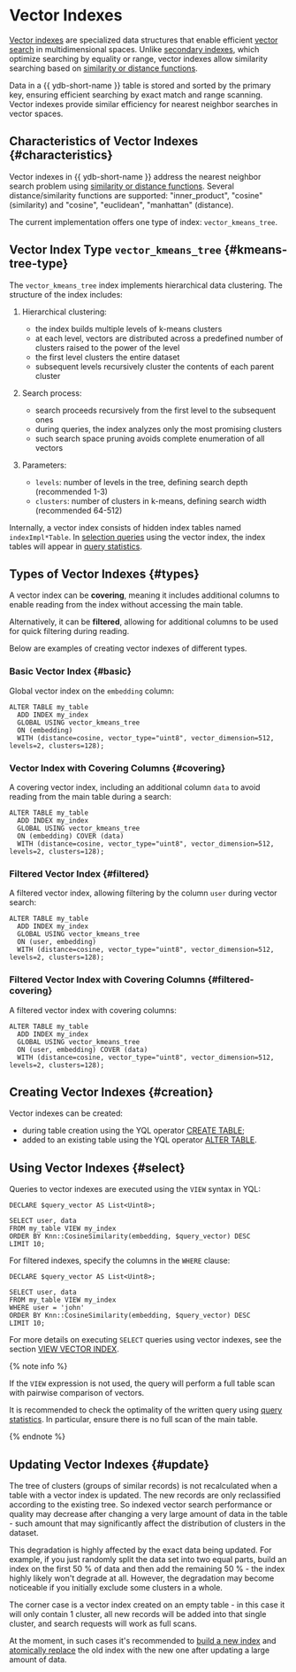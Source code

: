 # Vector Indexes

[Vector indexes](../concepts/glossary.md#vector-index) are specialized data structures that enable efficient [vector search](../concepts/vector_search.md) in multidimensional spaces. Unlike [secondary indexes](../concepts/glossary.md#secondary-index), which optimize searching by equality or range, vector indexes allow similarity searching based on [similarity or distance functions](../yql/reference/udf/list/knn.md#functions).

Data in a {{ ydb-short-name }} table is stored and sorted by the primary key, ensuring efficient searching by exact match and range scanning. Vector indexes provide similar efficiency for nearest neighbor searches in vector spaces.

## Characteristics of Vector Indexes {#characteristics}

Vector indexes in {{ ydb-short-name }} address the nearest neighbor search problem using [similarity or distance functions](../yql/reference/udf/list/knn.md#functions). Several distance/similarity functions are supported: "inner_product", "cosine" (similarity) and "cosine", "euclidean", "manhattan" (distance).

The current implementation offers one type of index: `vector_kmeans_tree`.

## Vector Index Type `vector_kmeans_tree` {#kmeans-tree-type}

The `vector_kmeans_tree` index implements hierarchical data clustering. The structure of the index includes:

1. Hierarchical clustering:

    * the index builds multiple levels of k-means clusters
    * at each level, vectors are distributed across a predefined number of clusters raised to the power of the level
    * the first level clusters the entire dataset
    * subsequent levels recursively cluster the contents of each parent cluster

2. Search process:

    * search proceeds recursively from the first level to the subsequent ones
    * during queries, the index analyzes only the most promising clusters
    * such search space pruning avoids complete enumeration of all vectors

3. Parameters:

    * `levels`: number of levels in the tree, defining search depth (recommended 1-3)
    * `clusters`: number of clusters in k-means, defining search width (recommended 64-512)

Internally, a vector index consists of hidden index tables named `indexImpl*Table`. In [selection queries](#select) using the vector index, the index tables will appear in [query statistics](query-plans-optimization.md).

## Types of Vector Indexes {#types}

A vector index can be **covering**, meaning it includes additional columns to enable reading from the index without accessing the main table.

Alternatively, it can be **filtered**, allowing for additional columns to be used for quick filtering during reading.

Below are examples of creating vector indexes of different types.

### Basic Vector Index {#basic}

Global vector index on the `embedding` column:

```yql
ALTER TABLE my_table
  ADD INDEX my_index
  GLOBAL USING vector_kmeans_tree
  ON (embedding)
  WITH (distance=cosine, vector_type="uint8", vector_dimension=512, levels=2, clusters=128);
```

### Vector Index with Covering Columns {#covering}

A covering vector index, including an additional column `data` to avoid reading from the main table during a search:

```yql
ALTER TABLE my_table
  ADD INDEX my_index
  GLOBAL USING vector_kmeans_tree
  ON (embedding) COVER (data)
  WITH (distance=cosine, vector_type="uint8", vector_dimension=512, levels=2, clusters=128);
```

### Filtered Vector Index {#filtered}

A filtered vector index, allowing filtering by the column `user` during vector search:

```yql
ALTER TABLE my_table
  ADD INDEX my_index
  GLOBAL USING vector_kmeans_tree
  ON (user, embedding)
  WITH (distance=cosine, vector_type="uint8", vector_dimension=512, levels=2, clusters=128);
```

### Filtered Vector Index with Covering Columns {#filtered-covering}

A filtered vector index with covering columns:

```yql
ALTER TABLE my_table
  ADD INDEX my_index
  GLOBAL USING vector_kmeans_tree
  ON (user, embedding) COVER (data)
  WITH (distance=cosine, vector_type="uint8", vector_dimension=512, levels=2, clusters=128);
```

## Creating Vector Indexes {#creation}

Vector indexes can be created:

* during table creation using the YQL operator [CREATE TABLE](../yql/reference/syntax/create_table/vector_index.md);
* added to an existing table using the YQL operator [ALTER TABLE](../yql/reference/syntax/alter_table/indexes.md).

## Using Vector Indexes {#select}

Queries to vector indexes are executed using the `VIEW` syntax in YQL:

```yql
DECLARE $query_vector AS List<Uint8>;

SELECT user, data
FROM my_table VIEW my_index
ORDER BY Knn::CosineSimilarity(embedding, $query_vector) DESC
LIMIT 10;
```

For filtered indexes, specify the columns in the `WHERE` clause:

```yql
DECLARE $query_vector AS List<Uint8>;

SELECT user, data
FROM my_table VIEW my_index
WHERE user = 'john'
ORDER BY Knn::CosineSimilarity(embedding, $query_vector) DESC
LIMIT 10;
```

For more details on executing `SELECT` queries using vector indexes, see the section [VIEW VECTOR INDEX](../yql/reference/syntax/select/vector_index.md).

{% note info %}

If the `VIEW` expression is not used, the query will perform a full table scan with pairwise comparison of vectors.

It is recommended to check the optimality of the written query using [query statistics](query-plans-optimization.md). In particular, ensure there is no full scan of the main table.

{% endnote %}

## Updating Vector Indexes {#update}

The tree of clusters (groups of similar records) is not recalculated when a table with a vector index is updated. The new records are only reclassified according to the existing tree. So indexed vector search performance or quality may decrease after changing a very large amount of data in the table - such amount that may significantly affect the distribution of clusters in the dataset.

This degradation is highly affected by the exact data being updated. For example, if you just randomly split the data set into two equal parts, build an index on the first 50 % of data and then add the remaining 50 % - the index highly likely won't degrade at all. However, the degradation may become noticeable if you initially exclude some clusters in a whole.

The corner case is a vector index created on an empty table - in this case it will only contain 1 cluster, all new records will be added into that single cluster, and search requests will work as full scans.

At the moment, in such cases it's recommended to [build a new index](../yql/reference/syntax/alter_table/indexes.md) and [atomically replace](../reference/ydb-cli/commands/secondary_index.md?version=main#rename) the old index with the new one after updating a large amount of data.
